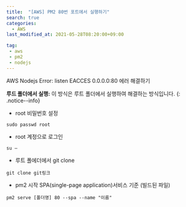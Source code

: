 ```yaml
---
title:  "[AWS] PM2 80번 포트에서 실행하기"
search: true
categories: 
  - AWS
last_modified_at: 2021-05-28T08:20:00+09:00

tag:
 - aws
 - pm2
 - nodejs
---
```


AWS Nodejs Error: listen EACCES 0.0.0.0:80 에러 해결하기

**루드 폴더에서 실행:** 이 방식은 루트 폴더에서 실행하여 해결하는 방식입니다.
{: .notice--info}

* root 비밀번호 설정

```
sudo passwd root
```

* root 계정으로 로그인

```
su –
```

* 루트 폴에더에서 git clone

```
git clone git링크
```

* pm2 시작 SPA(single-page application)서비스 기준 (빌드된 파일)

```
pm2 serve [폴더명] 80 --spa --name "이름"
```